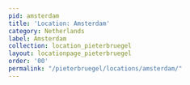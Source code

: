 ```yaml
---
pid: amsterdam
title: 'Location: Amsterdam'
category: Netherlands
label: Amsterdam
collection: location_pieterbruegel
layout: locationpage_pieterbruegel
order: '00'
permalink: "/pieterbruegel/locations/amsterdam/"
---
```

